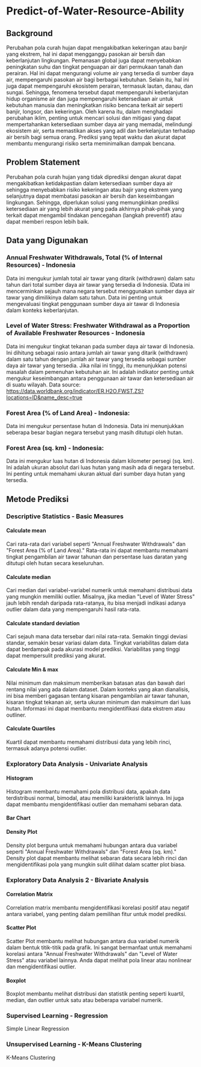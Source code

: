 # Predict-of-Water-Resource-Ability

## Background
Perubahan pola curah hujan dapat mengakibatkan kekeringan atau banjir yang ekstrem, hal ini dapat mengganggu pasokan air bersih dan keberlanjutan lingkungan.  Pemanasan global juga dapat menyebabkan peningkatan suhu dan tingkat penguapan air dari permukaan tanah dan perairan. Hal ini dapat mengurangi volume air yang tersedia di sumber daya air, mempengaruhi pasokan air bagi berbagai kebutuhan. Selain itu, hal ini juga dapat mempengaruhi ekosistem perairan, termasuk lautan, danau, dan sungai. Sehingga, fenomena tersebut dapat mempengaruhi keberlanjutan hidup organisme air dan juga mempengaruhi ketersediaan air untuk kebutuhan manusia dan  meningkatkan risiko bencana terkait air seperti banjir, longsor, dan kekeringan. 
Oleh karena itu, dalam menghadapi perubahan iklim, penting untuk mencari solusi dan mitigasi yang dapat mempertahankan ketersediaan sumber daya air yang memadai, melindungi ekosistem air, serta memastikan akses yang adil dan berkelanjutan terhadap air bersih bagi semua orang. Prediksi yang tepat waktu dan akurat dapat membantu mengurangi risiko serta meminimalkan dampak bencana.

## Problem Statement
Perubahan pola curah hujan yang tidak diprediksi dengan akurat dapat mengakibatkan ketidakpastian dalam ketersediaan sumber daya air sehingga menyebabkan risiko kekeringan atau bajir yang ekstrem yang selanjutnya dapat membatasi pasokan air bersih dan keseimbangan lingkungan. Sehingga, diperlukan solusi yang memungkinkan prediksi ketersediaan air yang lebih akurat yang pada akhirnya pihak-pihak yang terkait dapat mengambil tindakan pencegahan (langkah preventif) atau dapat memberi respon lebih baik.

## Data yang Digunakan
### Annual Freshwater Withdrawals, Total (% of Internal Resources) - Indonesia
Data ini mengukur jumlah total air tawar yang ditarik (withdrawn) dalam satu tahun dari total sumber daya air tawar yang tersedia di Indonesia. IData ini mencerminkan sejauh mana negara tersebut menggunakan sumber daya air tawar yang dimilikinya dalam satu tahun. Data ini penting untuk mengevaluasi tingkat penggunaan sumber daya air tawar di Indonesia dalam konteks keberlanjutan.
### Level of Water Stress: Freshwater Withdrawal as a Proportion of Available Freshwater Resources - Indonesia
Data ini mengukur tingkat tekanan pada sumber daya air tawar di Indonesia. Ini dihitung sebagai rasio antara jumlah air tawar yang ditarik (withdrawn) dalam satu tahun dengan jumlah air tawar yang tersedia sebagai sumber daya air tawar yang tersedia. Jika nilai ini tinggi, itu menunjukkan potensi masalah dalam pemenuhan kebutuhan air. Ini adalah indikator penting untuk mengukur keseimbangan antara penggunaan air tawar dan ketersediaan air di suatu wilayah.
Data source: https://data.worldbank.org/indicator/ER.H2O.FWST.ZS?locations=ID&name_desc=true
### Forest Area (% of Land Area) - Indonesia:
Data ini mengukur persentase hutan di Indonesia. Data ini menunjukkan seberapa besar bagian negara tersebut yang masih ditutupi oleh hutan.
### Forest Area (sq. km) - Indonesia:
Data ini mengukur luas hutan di Indonesia dalam kilometer persegi (sq. km). Ini adalah ukuran absolut dari luas hutan yang masih ada di negara tersebut. Ini penting untuk memahami ukuran aktual dari sumber daya hutan yang tersedia.

## Metode Prediksi
### Descriptive Statistics - Basic Measures
#### Calculate mean
Cari rata-rata dari variabel seperti "Annual Freshwater Withdrawals" dan "Forest Area (% of Land Area)." Rata-rata ini dapat membantu memahami tingkat pengambilan air tawar tahunan dan persentase luas daratan yang ditutupi oleh hutan secara keseluruhan.
#### Calculate median
Cari median dari variabel-variabel numerik untuk memahami distribusi data yang mungkin memiliki outlier. Misalnya, jika median "Level of Water Stress" jauh lebih rendah daripada rata-ratanya, itu bisa menjadi indikasi adanya outlier dalam data yang mempengaruhi hasil rata-rata.
#### Calculate standard deviation
Cari sejauh mana data tersebar dari nilai rata-rata. Semakin tinggi deviasi standar, semakin besar variasi dalam data. Tingkat variabilitas dalam data dapat berdampak pada akurasi model prediksi. Variabilitas yang tinggi dapat mempersulit prediksi yang akurat.
#### Calculate Min & max
Nilai minimum dan maksimum memberikan batasan atas dan bawah dari rentang nilai yang ada dalam dataset. Dalam konteks yang akan dianalisis, ini bisa memberi gagasan tentang kisaran pengambilan air tawar tahunan, kisaran tingkat tekanan air, serta ukuran minimum dan maksimum dari luas hutan. Informasi ini dapat membantu mengidentifikasi data ekstrem atau outliner.
#### Calculate Quartiles
Kuartil dapat membantu memahami distribusi data yang lebih rinci, termasuk adanya potensi outlier.
### Exploratory Data Analysis - Univariate Analysis
#### Histogram
Histogram membantu memahami pola distribusi data, apakah data terdistribusi normal, bimodal, atau memiliki karakteristik lainnya. Ini juga dapat membantu mengidentifikasi outlier dan memahami sebaran data.
#### Bar Chart
#### Density Plot
Density plot berguna untuk memahami hubungan antara dua variabel seperti "Annual Freshwater Withdrawals" dan "Forest Area (sq. km)." Density plot dapat membantu melihat sebaran data secara lebih rinci dan mengidentifikasi pola yang mungkin sulit dilihat dalam scatter plot biasa.
### Exploratory Data Analysis 2 - Bivariate Analysis
#### Correlation Matrix
Correlation matrix membantu mengidentifikasi korelasi positif atau negatif antara variabel, yang penting dalam pemilihan fitur untuk model prediksi.
#### Scatter Plot
Scatter Plot membantu melihat hubungan antara dua variabel numerik dalam bentuk titik-titik pada grafik. Ini sangat bermanfaat untuk memahami korelasi antara "Annual Freshwater Withdrawals" dan "Level of Water Stress" atau variabel lainnya. Anda dapat melihat pola linear atau nonlinear dan mengidentifikasi outlier.
#### Boxplot
Boxplot membantu melihat distribusi dan statistik penting seperti kuartil, median, dan outlier untuk satu atau beberapa variabel numerik.
### Supervised Learning - Regression
Simple Linear Regression
### Unsupervised Learning - K-Means Clustering
K-Means Clustering
